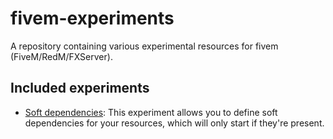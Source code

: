 # fivem-experiments
A repository containing various experimental resources for fivem (FiveM/RedM/FXServer).

## Included experiments
- [Soft dependencies](./resources/experiment_soft_dependencies/): This experiment allows you to define soft dependencies for your resources, which will only start if they're present.
